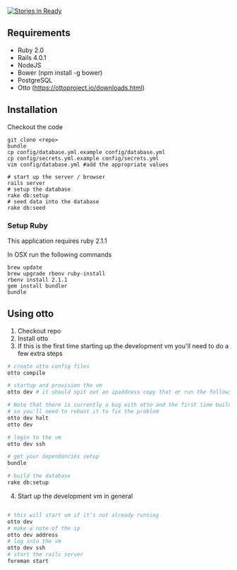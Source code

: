 [![Stories in Ready](https://badge.waffle.io/gina-alaska/imiq-map.png?label=ready&title=Ready)](https://waffle.io/gina-alaska/imiq-map)
## Requirements
* Ruby 2.0
* Rails 4.0.1
* NodeJS
* Bower (npm install -g bower)
* PostgreSQL
* Otto (https://ottoproject.io/downloads.html)

## Installation

Checkout the code

    git clone <repo>
    bundle
    cp config/database.yml.example config/database.yml
    cp config/secrets.yml.example config/secrets.yml
    vim config/database.yml #add the appropriate values

    # start up the server / browser
    rails server
    # setup the database
    rake db:setup
    # seed data into the database
    rake db:seed

### Setup Ruby

This application requires ruby 2.1.1


In OSX run the following commands

    brew update
    brew upgrade rbenv ruby-install
    rbenv install 2.1.1
    gem install bundler
    bundle

## Using otto

1. Checkout repo
2. Install otto
3. If this is the first time starting up the development vm you'll need to do a few extra steps

  ```bash
  # create otto config files
  otto compile

  # startup and provision the vm
  otto dev # it should spit out an ipaddress copy that or run the following command to find it later

  # Note that there is currently a bug with otto and the first time building of rails app vm,
  # so you'll need to reboot it to fix the problem
  otto dev halt
  otto dev

  # login to the vm
  otto dev ssh

  # get your dependancies setup
  bundle

  # build the database
  rake db:setup
  ```

4. Start up the development vm in general

  ```bash

  # this will start vm if it's not already running
  otto dev
  # make a note of the ip
  otto dev address
  # log into the vm
  otto dev ssh
  # start the rails server
  foreman start
  ```

